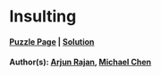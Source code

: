 # Insulting

#### [Puzzle Page](2.4-p.pdf) | [Solution](2.4.pdf)
#### Author(s): [Arjun Rajan](../../../../search.html?q=Arjun+Rajan), [Michael Chen](../../../../search.html?q=Michael+Chen)

